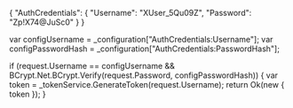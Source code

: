 {
  "AuthCredentials": {
    "Username": "XUser_5Qu09Z",
    "Password": "Zp!X74@JuSc0"
  }
}



var configUsername = _configuration["AuthCredentials:Username"];
var configPasswordHash = _configuration["AuthCredentials:PasswordHash"];

if (request.Username == configUsername &&
    BCrypt.Net.BCrypt.Verify(request.Password, configPasswordHash))
{
    var token = _tokenService.GenerateToken(request.Username);
    return Ok(new { token });
}
